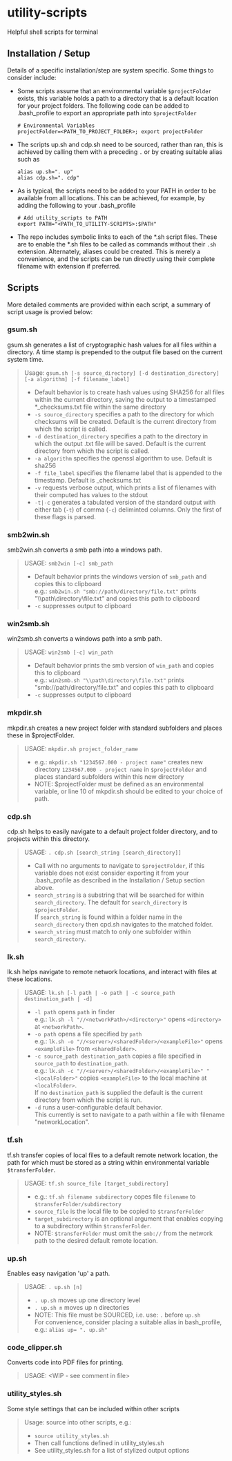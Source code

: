# utility-scripts
Helpful shell scripts for terminal

## Installation / Setup
Details of a specific installation/step are system specific. Some things to consider include:
- Some scripts assume that an environmental variable `$projectFolder` exists, this variable holds a path to a directory that is a default location for your project folders. The following code can be added to .bash_profile to export an appropriate path into `$projectFolder`
    ```
    # Environmental Variables   
    projectFolder=<PATH_TO_PROJECT_FOLDER>; export projectFolder
    ```
- The scripts up.sh and cdp.sh need to be sourced, rather than ran, this is achieved by calling them with a preceding `.` or by creating suitable alias such as
    ```
    alias up.sh=". up"
    alias cdp.sh=". cdp"
    ```
- As is typical, the scripts need to be added to your PATH in order to be available from all locations. This can be achieved, for example, by adding the following to your .bash_profile
    ```
    # Add utility_scripts to PATH
    export PATH="<PATH_TO_UTILITY-SCRIPTS>:$PATH"
    ```
- The repo includes symbolic links to each of the *.sh script files. These are to enable the *.sh files to be called as commands without their `.sh` extension. Alternately, aliases could be created. This is merely a convenience, and the scripts can be run directly using their complete filename with extension if preferred.

## Scripts
More detailed comments are provided within each script, a summary of script usage is provied below:

### gsum.sh
gsum.sh generates a list of cryptographic hash values for all files within a directory.
A time stamp is prepended to the output file based on the current system time.
> Usage: `gsum.sh [-s source_directory] [-d destination_directory] [-a algorithm] [-f filename_label]`
> - Default behavior is to create hash values using SHA256 for all files within the current directory, saving the output to a timestamped *_checksums.txt file within the same directory
> - `-s source_directory` specifies a path to the directory for which checksums will be created. Default is the current directory from which the script is called.
> - `-d destination_directory` specifies a path to the directory in which the output .txt file will be saved. Default is the current directory from which the script is called.
> - `-a algorithm` specifies the openssl algorithm to use. Default is sha256
> - `-f file_label` specifies the filename label that is appended to the timestamp. Default is _checksums.txt
> - `-v` requests verbose output, which prints a list of filenames with their computed has values to the stdout
> - `-t|-c` generates a tabulated version of the standard output with either tab (`-t`) of comma (`-c`) deliminted columns. Only the first of these flags is parsed.

### smb2win.sh
smb2win.sh converts a smb path into a windows path.
> USAGE: `smb2win [-c] smb_path`
> - Default behavior prints the windows version of `smb_path` and copies this to clipboard  
e.g.: `smb2win.sh "smb://path/directory/file.txt"` prints "\\\path\directory\file.txt" and copies this path to clipboard
> -	`-c` suppresses output to clipboard

### win2smb.sh
win2smb.sh converts a windows path into a smb path.
> USAGE: `win2smb [-c] win_path`
> - Default behavior prints the smb version of `win_path` and copies this to clipboard  
e.g.: `win2smb.sh "\\path\directory\file.txt"` prints "smb://path/directory/file.txt" and copies this path to clipboard
> -	`-c` suppresses output to clipboard

### mkpdir.sh
mkpdir.sh creates a new project folder with standard subfolders and places these in $projectFolder.
> USAGE: `mkpdir.sh project_folder_name`
> - e.g.: `mkpdir.sh "1234567.000 - project name"` creates new directory `1234567.000 - project name` in `$projectFolder` and places standard subfolders within this new directory
> - NOTE: $projectFolder must be defined as an environmental variable, or line 10 of mkpdir.sh should be edited to your choice of path.

### cdp.sh
cdp.sh helps to easily navigate to a default project folder directory, and to projects within this directory.
> USAGE: `. cdp.sh [search_string [search_directory]]`
> - Call with no arguments to navigate to `$projectFolder`, if this variable does not exist consider exporting it from your .bash_profile as described in the Installation / Setup section above.
> - `search_string` is a substring that will be searched for within `search_directory`. The default for `search_directory` is `$projectFolder`.  
If `search_string` is found within a folder name in the `search_directory` then cpd.sh navigates to the matched folder.
> - `search_string` must match to only one subfolder within `search_directory`.

### lk.sh
lk.sh helps navigate to remote network locations, and interact with files at these locations.
> USAGE: `lk.sh [-l path | -o path | -c source_path destination_path | -d]`
> - `-l path` opens `path` in finder  
> e.g.: `lk.sh -l "//<networkPath>/<directory>"` opens `<directory>` at `<networkPath>`.  
> - `-o path` opens a file specified by  `path`  
e.g.: `lk.sh -o "//<server>/<sharedFolder>/<exampleFile>"` opens `<exampleFile>` from `<sharedFolder>`.
> - `-c source_path destination_path` copies a file specified in `source_path` to `destination_path`.  
e.g.: `lk.sh -c "//<server>/<sharedFolder>/<exampleFile>" "<localFolder>"` copies `<exampleFile>` to the local machine at `<localFolder>`.  
If no `destination_path` is supplied the default is the current directory from which the script is run.
> - `-d` runs a user-configurable default behavior.  
This currently is set to navigate to a path within a file with filename "networkLocation".

### tf.sh
tf.sh transfer copies of local files to a default remote network location, the path for which must be stored as a string within environmental variable `$transferFolder`.
> USAGE: `tf.sh source_file [target_subdirectory]`
> - e.g.: `tf.sh filename subdirectory` copes file `filename` to `$transferFolder/subdirectory`
> - `source_file` is the local file to be copied to `$transferFolder`
> - `target_subdirectory` is an optional argument that enables copying to a subdirectory within `$transferFolder`.
> - NOTE: `$transferFolder` must omit the `smb://` from the network path to the desired default remote location.

### up.sh
Enables easy navigation 'up' a path.
> USAGE: `. up.sh [n]`
> - `. up.sh` moves up one directory level
> - `. up.sh n` moves up n directories
> - NOTE: This file must be SOURCED, i.e. use: `.` before `up.sh`  
For convenience, consider placing a suitable alias in bash_profile, e.g.: `alias up= ". up.sh"`

### code_clipper.sh
Converts code into PDF files for printing.
> USAGE: <WIP - see comment in file>

### utility_styles.sh
Some style settings that can be included within other scripts
> Usage: source into other scripts, e.g.:
> - `source utility_styles.sh` 
> - Then call functions defined in utility_styles.sh
> - See utility_styles.sh for a list of stylized output options




